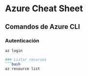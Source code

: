 # Azure Cheat Sheet

## Comandos de Azure CLI

### Autenticación
```bash
az login

### Listar recursos
```bash
az resource list